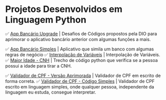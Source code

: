 # Projetos Desenvolvidos em Linguagem Python

✅ [App Bancário Upgrade](https://github.com/Carlos-CGS/ProjetosPython/tree/main/App%20Banc%C3%A1rio%20Upgrade) | Desafios de Códigos propostos pela DIO para aprimorar o aplicativo bancário anterior com algumas funções a mais.

✅ [App Bancário Simples](https://github.com/Carlos-CGS/ProjetosPython/tree/main/App%20Banc%C3%A1rio) | Aplicativo que simila um banco com algumas regras de negócio
✅ [Interpolação de Variáveis](https://github.com/Carlos-CGS/ProjetosPython/tree/main/Interpola%C3%A7%C3%A3o%20de%20Variaveis%20-%20Python) | Interpolação de Variáveis.
✅ [Maior Idade - CNH](https://github.com/Carlos-CGS/ProjetosKotlin/tree/main/calculadora_simples_Kotlin-main) | Trecho de código python que verifica se a pessoa possui a idade para tirar a CNH.

✅ [Validador de CPF - Versão Aprimorada](https://github.com/Carlos-CGS/ProjetosKotlin/tree/main/calculadora_simples_Kotlin-main) | Validador de CPF em escrito de forma correta.
✅ [Validador de CPF - Código Simples](https://github.com/Carlos-CGS/ProjetosKotlin/tree/main/calculadora_simples_Kotlin-main) | Validador de CPF escrito em linguagem simples, onde qualquer pessoa, independente da linguagem eu estuda, consegue interpretar.
